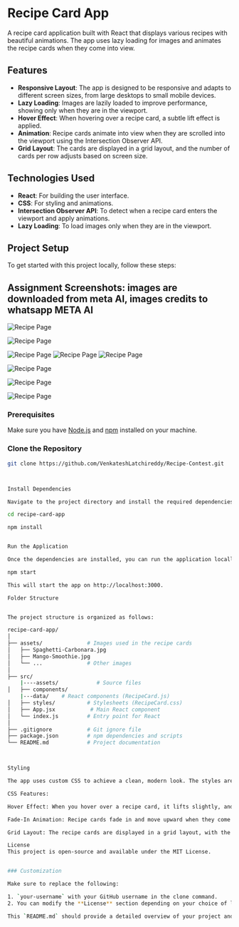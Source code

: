 # Recipe Card App

A recipe card application built with React that displays various recipes with beautiful animations. The app uses lazy loading for images and animates the recipe cards when they come into view.

## Features

- **Responsive Layout**: The app is designed to be responsive and adapts to different screen sizes, from large desktops to small mobile devices.
- **Lazy Loading**: Images are lazily loaded to improve performance, showing only when they are in the viewport.
- **Hover Effect**: When hovering over a recipe card, a subtle lift effect is applied.
- **Animation**: Recipe cards animate into view when they are scrolled into the viewport using the Intersection Observer API.
- **Grid Layout**: The cards are displayed in a grid layout, and the number of cards per row adjusts based on screen size.

## Technologies Used

- **React**: For building the user interface.
- **CSS**: For styling and animations.
- **Intersection Observer API**: To detect when a recipe card enters the viewport and apply animations.
- **Lazy Loading**: To load images only when they are in the viewport.

## Project Setup

To get started with this project locally, follow these steps:

## Assignment Screenshots: images are downloaded from meta AI, images credits to whatsapp META AI
![Recipe Page](https://raw.githubusercontent.com/VenkateshLatchireddy/Recipe-Contest/main/recipe-contest/src/assets/s6.png)

![Recipe Page](https://raw.githubusercontent.com/VenkateshLatchireddy/Recipe-Contest/main/recipe-contest/src/assets/s1.png)



![Recipe Page](https://raw.githubusercontent.com/VenkateshLatchireddy/Recipe-Contest/main/recipe-contest/src/assets/s2.png)
![Recipe Page](https://raw.githubusercontent.com/VenkateshLatchireddy/Recipe-Contest/main/recipe-contest/src/assets/s7.png)
![Recipe Page](https://raw.githubusercontent.com/VenkateshLatchireddy/Recipe-Contest/main/recipe-contest/src/assets/s8.png)


![Recipe Page](https://raw.githubusercontent.com/VenkateshLatchireddy/Recipe-Contest/main/recipe-contest/src/assets/s3.png)

![Recipe Page](https://raw.githubusercontent.com/VenkateshLatchireddy/Recipe-Contest/main/recipe-contest/src/assets/s4.png)

![Recipe Page](https://raw.githubusercontent.com/VenkateshLatchireddy/Recipe-Contest/main/src/recipe-contest/assets/s5.png)

### Prerequisites

Make sure you have [Node.js](https://nodejs.org/) and [npm](https://www.npmjs.com/) installed on your machine.

### Clone the Repository

```bash
git clone https://github.com/VenkateshLatchireddy/Recipe-Contest.git



Install Dependencies

Navigate to the project directory and install the required dependencies:

cd recipe-card-app

npm install


Run the Application

Once the dependencies are installed, you can run the application locally:

npm start

This will start the app on http://localhost:3000.

Folder Structure


The project structure is organized as follows:

recipe-card-app/
│
├── assets/              # Images used in the recipe cards
│   ├── Spaghetti-Carbonara.jpg
│   ├── Mango-Smoothie.jpg
│   └── ...              # Other images
│
├── src/     
    |----assets/            # Source files
│   ├── components/  
    |---data/    # React components (RecipeCard.js)
│   ├── styles/          # Stylesheets (RecipeCard.css)
│   ├── App.jsx           # Main React component
│   └── index.js         # Entry point for React
│
├── .gitignore           # Git ignore file
├── package.json         # npm dependencies and scripts
└── README.md            # Project documentation



Styling

The app uses custom CSS to achieve a clean, modern look. The styles are responsive, ensuring that the recipe cards adjust to different screen sizes.

CSS Features:

Hover Effect: When you hover over a recipe card, it lifts slightly, and the box-shadow increases.

Fade-In Animation: Recipe cards fade in and move upward when they come into the viewport, thanks to the Intersection Observer API.

Grid Layout: The recipe cards are displayed in a grid layout, with the number of cards per row adjusting based on the screen width.

License
This project is open-source and available under the MIT License.


### Customization

Make sure to replace the following:

1. `your-username` with your GitHub username in the clone command.
2. You can modify the **License** section depending on your choice of license (MIT is used here as an example).

This `README.md` should provide a detailed overview of your project and instructions for anyone who wants to contribute or run the project locally.


